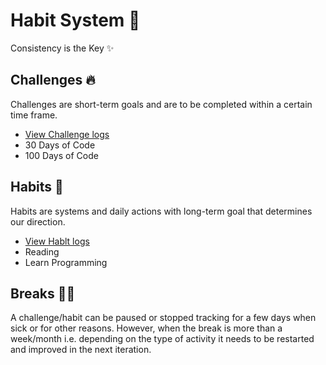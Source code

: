 # Habit System 🧭

Consistency is the Key ✨

## Challenges 🔥

Challenges are short-term goals and are to be completed within a certain time frame.

* [View Challenge logs](https://github.com/abhiramready/Habit-System/blob/main/Challenges/README_Challenges.md)
* 30 Days of Code
* 100 Days of Code


## Habits 📅

Habits are systems and daily actions with long-term goal that determines our direction.

* [View Hablt logs](https://github.com/abhiramready/Habit-System/blob/main/Habits/README_Habits.md)
* Reading
* Learn Programming

## Breaks 🧘‍♂️

A challenge/habit can be paused or stopped tracking for a few days when sick or for other reasons. However, when the break is more than a week/month i.e. depending on the type of activity it needs to be restarted and improved in the next iteration.
